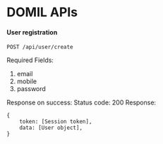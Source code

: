 # DOMIL APIs

#### User registration
`POST /api/user/create`

Required Fields:
1. email
2. mobile
3. password

Response on success:
Status code: 200
Response:
```
{
    token: [Session token],
    data: [User object],
}
```
